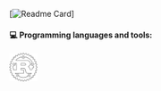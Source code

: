 [![Readme Card](https://github-readme-stats.vercel.app/api?username=mutsuki&show_icons=true&title_color=ffffff&icon_color=bb2acf&text_color=daf7dc&bg_color=151515)]

#### :computer: Programming languages and tools:
<p>
<code><img width="10%" src="https://raw.githubusercontent.com/devicons/devicon/ca28c779441053191ff11710fe24a9e6c23690d6/icons/rust/rust-line.svg"></code>
<br />
</p>


